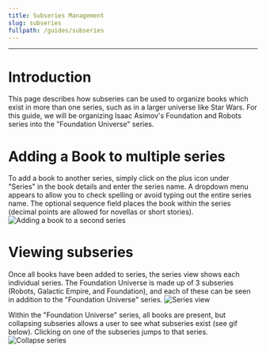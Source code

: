 ```yaml
---
title: Subseries Management
slug: subseries
fullpath: /guides/subseries
---
```


---

# Introduction
This page describes how subseries can be used to organize books which exist in more than one series, such as in a larger universe like Star Wars. For this guide, we will be organizing Isaac Asimov's Foundation and Robots series into the "Foundation Universe" series.

# Adding a Book to multiple series
To add a book to another series, simply click on the plus icon under "Series" in the book details and enter the series name. A dropdown menu appears to allow you to check spelling or avoid typing out the entire series name. The optional sequence field places the book within the series (decimal points are allowed for novellas or short stories).
![Adding a book to a second series](/guides/subseries/add_series.gif)

# Viewing subseries
Once all books have been added to series, the series view shows each individual series. The Foundation Universe is made up of 3 subseries (Robots, Galactic Empire, and Foundation), and each of these can be seen in addition to the "Foundation Universe" series.
![Series view](/guides/subseries/series_view.png)

Within the "Foundation Universe" series, all books are present, but collapsing subseries allows a user to see what subseries exist (see gif below). Clicking on one of the subseries jumps to that series.
![Collapse series](/guides/subseries/collapse_series.gif)
